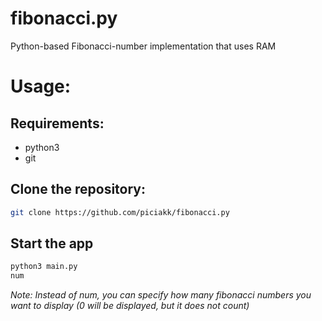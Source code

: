 # fibonacci.py
Python-based Fibonacci-number implementation that uses RAM

# Usage:

## Requirements:
- python3
- git

## Clone the repository: 

```bash
git clone https://github.com/piciakk/fibonacci.py
```

## Start the app

```bash
python3 main.py
num
```

*Note: Instead of num, you can specify how many fibonacci numbers you want to display (0 will be displayed, but it does not count)*
